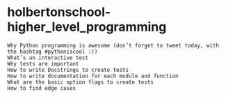 # holbertonschool-higher_level_programming


    Why Python programming is awesome (don’t forget to tweet today, with the hashtag #pythoniscool :))
    What’s an interactive test
    Why tests are important
    How to write Docstrings to create tests
    How to write documentation for each module and function
    What are the basic option flags to create tests
    How to find edge cases

